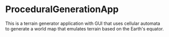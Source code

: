 # ProceduralGenerationApp
This is a terrain generator application with GUI that uses cellular automata to generate a world map that emulates terrain based on the Earth's equator.
